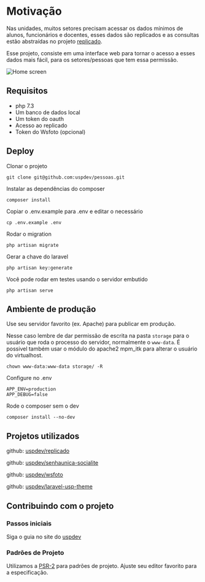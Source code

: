 # Motivação

Nas unidades, muitos setores precisam acessar os dados mínimos de alunos,
funcionários e docentes, esses dados são replicados e as consultas 
estão abstraídas no projeto [replicado](https://github.com/uspdev/replicado). 

Esse projeto, consiste em uma interface web para tornar o acesso a esses dados 
mais fácil, para os setores/pessoas que tem essa permissão.

![Home screen](docs/home_screen.png)


## Requisitos

* php 7.3
* Um banco de dados local 
* Um token do oauth
* Acesso ao replicado
* Token do Wsfoto (opcional)

## Deploy

Clonar o projeto

    git clone git@github.com:uspdev/pessoas.git

Instalar as dependências do composer

    composer install
    
Copiar o .env.example para .env e editar o necessário

    cp .env.example .env

Rodar o migration

    php artisan migrate

Gerar a chave do laravel

    php artisan key:generate

Você pode rodar em testes usando o servidor embutido

    php artisan serve

## Ambiente de produção

Use seu servidor favorito (ex. Apache) para publicar em produção. 

Nesse caso lembre de dar permissão de escrita na pasta ```storage``` para o usuário que roda o processo do servidor, normalmente o ```www-data```. É possivel também usar o módulo do apache2 mpm_itk para alterar o usuário do virtualhost.

    chown www-data:www-data storage/ -R

Configure no .env

    APP_ENV=production
    APP_DEBUG=false

Rode o composer sem o dev

    composer install --no-dev

## Projetos utilizados

github: [uspdev/replicado](https://github.com/uspdev/replicado)

github: [uspdev/senhaunica-socialite](https://github.com/uspdev/senhaunica-socialite)

github: [uspdev/wsfoto](https://github.com/uspdev/wsfoto)

github: [uspdev/laravel-usp-theme](https://github.com/uspdev/laravel-usp-theme)

## Contribuindo com o projeto

### Passos iniciais

Siga o guia no site do [uspdev](https://uspdev.github.io/contribua)

### Padrões de Projeto

Utilizamos a [PSR-2](https://www.php-fig.org/psr/psr-2/) para padrões de projeto. Ajuste seu editor favorito para a especificação.
